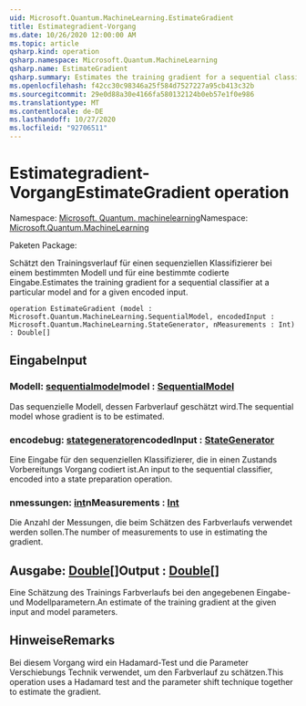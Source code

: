 ```yaml
---
uid: Microsoft.Quantum.MachineLearning.EstimateGradient
title: Estimategradient-Vorgang
ms.date: 10/26/2020 12:00:00 AM
ms.topic: article
qsharp.kind: operation
qsharp.namespace: Microsoft.Quantum.MachineLearning
qsharp.name: EstimateGradient
qsharp.summary: Estimates the training gradient for a sequential classifier at a particular model and for a given encoded input.
ms.openlocfilehash: f42cc30c98346a25f584d7527227a95cb413c32b
ms.sourcegitcommit: 29e0d88a30e4166fa580132124b0eb57e1f0e986
ms.translationtype: MT
ms.contentlocale: de-DE
ms.lasthandoff: 10/27/2020
ms.locfileid: "92706511"
---
```

# <a name="estimategradient-operation"></a><span data-ttu-id="67850-102">Estimategradient-Vorgang</span><span class="sxs-lookup"><span data-stu-id="67850-102">EstimateGradient operation</span></span>

<span data-ttu-id="67850-103">Namespace: [Microsoft. Quantum. machinelearning](xref:Microsoft.Quantum.MachineLearning)</span><span class="sxs-lookup"><span data-stu-id="67850-103">Namespace: [Microsoft.Quantum.MachineLearning](xref:Microsoft.Quantum.MachineLearning)</span></span>

<span data-ttu-id="67850-104">Paketen [](https://nuget.org/packages/)</span><span class="sxs-lookup"><span data-stu-id="67850-104">Package: [](https://nuget.org/packages/)</span></span>


<span data-ttu-id="67850-105">Schätzt den Trainingsverlauf für einen sequenziellen Klassifizierer bei einem bestimmten Modell und für eine bestimmte codierte Eingabe.</span><span class="sxs-lookup"><span data-stu-id="67850-105">Estimates the training gradient for a sequential classifier at a particular model and for a given encoded input.</span></span>

```qsharp
operation EstimateGradient (model : Microsoft.Quantum.MachineLearning.SequentialModel, encodedInput : Microsoft.Quantum.MachineLearning.StateGenerator, nMeasurements : Int) : Double[]
```


## <a name="input"></a><span data-ttu-id="67850-106">Eingabe</span><span class="sxs-lookup"><span data-stu-id="67850-106">Input</span></span>

### <a name="model--sequentialmodel"></a><span data-ttu-id="67850-107">Modell: [sequentialmodel](xref:Microsoft.Quantum.MachineLearning.SequentialModel)</span><span class="sxs-lookup"><span data-stu-id="67850-107">model : [SequentialModel](xref:Microsoft.Quantum.MachineLearning.SequentialModel)</span></span>

<span data-ttu-id="67850-108">Das sequenzielle Modell, dessen Farbverlauf geschätzt wird.</span><span class="sxs-lookup"><span data-stu-id="67850-108">The sequential model whose gradient is to be estimated.</span></span>


### <a name="encodedinput--stategenerator"></a><span data-ttu-id="67850-109">encodebug: [stategenerator](xref:Microsoft.Quantum.MachineLearning.StateGenerator)</span><span class="sxs-lookup"><span data-stu-id="67850-109">encodedInput : [StateGenerator](xref:Microsoft.Quantum.MachineLearning.StateGenerator)</span></span>

<span data-ttu-id="67850-110">Eine Eingabe für den sequenziellen Klassifizierer, die in einen Zustands Vorbereitungs Vorgang codiert ist.</span><span class="sxs-lookup"><span data-stu-id="67850-110">An input to the sequential classifier, encoded into a state preparation operation.</span></span>


### <a name="nmeasurements--int"></a><span data-ttu-id="67850-111">nmessungen: [int](xref:microsoft.quantum.lang-ref.int)</span><span class="sxs-lookup"><span data-stu-id="67850-111">nMeasurements : [Int](xref:microsoft.quantum.lang-ref.int)</span></span>

<span data-ttu-id="67850-112">Die Anzahl der Messungen, die beim Schätzen des Farbverlaufs verwendet werden sollen.</span><span class="sxs-lookup"><span data-stu-id="67850-112">The number of measurements to use in estimating the gradient.</span></span>



## <a name="output--double"></a><span data-ttu-id="67850-113">Ausgabe: [Double](xref:microsoft.quantum.lang-ref.double)[]</span><span class="sxs-lookup"><span data-stu-id="67850-113">Output : [Double](xref:microsoft.quantum.lang-ref.double)[]</span></span>

<span data-ttu-id="67850-114">Eine Schätzung des Trainings Farbverlaufs bei den angegebenen Eingabe-und Modellparametern.</span><span class="sxs-lookup"><span data-stu-id="67850-114">An estimate of the training gradient at the given input and model parameters.</span></span>

## <a name="remarks"></a><span data-ttu-id="67850-115">Hinweise</span><span class="sxs-lookup"><span data-stu-id="67850-115">Remarks</span></span>

<span data-ttu-id="67850-116">Bei diesem Vorgang wird ein Hadamard-Test und die Parameter Verschiebungs Technik verwendet, um den Farbverlauf zu schätzen.</span><span class="sxs-lookup"><span data-stu-id="67850-116">This operation uses a Hadamard test and the parameter shift technique together to estimate the gradient.</span></span>